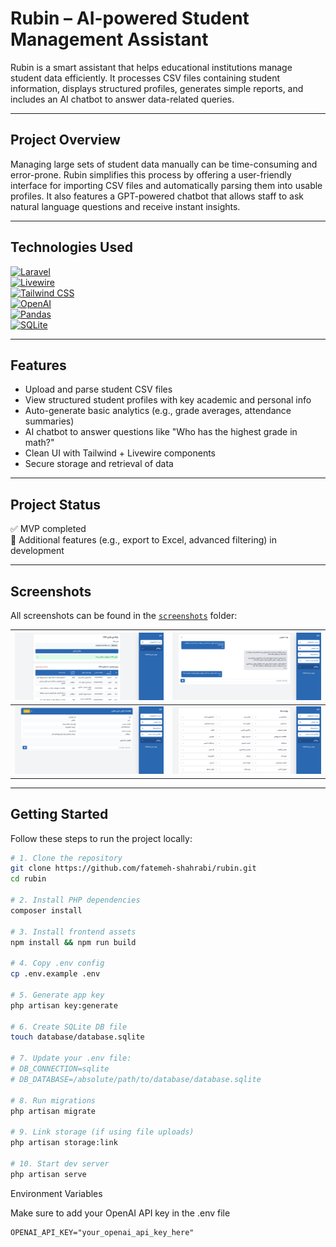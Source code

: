# Rubin – AI-powered Student Management Assistant

Rubin is a smart assistant that helps educational institutions manage student data efficiently. It processes CSV files containing student information, displays structured profiles, generates simple reports, and includes an AI chatbot to answer data-related queries.

---

## Project Overview

Managing large sets of student data manually can be time-consuming and error-prone. Rubin simplifies this process by offering a user-friendly interface for importing CSV files and automatically parsing them into usable profiles. It also features a GPT-powered chatbot that allows staff to ask natural language questions and receive instant insights.

---

## Technologies Used

[![Laravel](https://img.shields.io/badge/-Laravel-%23FF2D20?style=for-the-badge&logo=laravel&logoColor=white)](https://laravel.com)  
[![Livewire](https://img.shields.io/badge/-Livewire-%2322C55E?style=for-the-badge&logo=laravel&logoColor=white)](https://laravel-livewire.com)  
[![Tailwind CSS](https://img.shields.io/badge/-Tailwind_CSS-%2306B6D4?style=for-the-badge&logo=tailwind-css&logoColor=white)](https://tailwindcss.com)  
[![OpenAI](https://img.shields.io/badge/-OpenAI-%23000000?style=for-the-badge&logo=openai&logoColor=white)](https://openai.com)  
[![Pandas](https://img.shields.io/badge/-Pandas-%23150458?style=for-the-badge&logo=pandas&logoColor=white)](https://pandas.pydata.org)  
[![SQLite](https://img.shields.io/badge/-SQLite-%230073a6?style=for-the-badge&logo=sqlite&logoColor=white)](https://sqlite.org)

---

## Features

- Upload and parse student CSV files  
- View structured student profiles with key academic and personal info  
- Auto-generate basic analytics (e.g., grade averages, attendance summaries)  
- AI chatbot to answer questions like "Who has the highest grade in math?"  
- Clean UI with Tailwind + Livewire components  
- Secure storage and retrieval of data  

---

## Project Status

✅ MVP completed  
🚧 Additional features (e.g., export to Excel, advanced filtering) in development  

---

## Screenshots

All screenshots can be found in the [`screenshots`](./screenshots) folder:

| ![Uploader](./Screenshots/import-data.png) | ![GlobalChat](./Screenshots/global-chat.png) |
|-----------------------------------------|-------------------------------------------|
| ![StudentDetails](./Screenshots/student.png) | ![StudentLabels](./Screenshots/Labels.png)           |

---

## Getting Started

Follow these steps to run the project locally:

```bash
# 1. Clone the repository
git clone https://github.com/fatemeh-shahrabi/rubin.git
cd rubin

# 2. Install PHP dependencies
composer install

# 3. Install frontend assets
npm install && npm run build

# 4. Copy .env config
cp .env.example .env

# 5. Generate app key
php artisan key:generate

# 6. Create SQLite DB file
touch database/database.sqlite

# 7. Update your .env file:
# DB_CONNECTION=sqlite
# DB_DATABASE=/absolute/path/to/database/database.sqlite

# 8. Run migrations
php artisan migrate

# 9. Link storage (if using file uploads)
php artisan storage:link

# 10. Start dev server
php artisan serve
```

Environment Variables

Make sure to add your OpenAI API key in the .env file

```env
OPENAI_API_KEY="your_openai_api_key_here"
```
